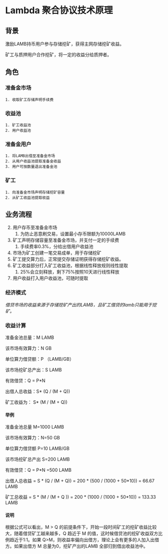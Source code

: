# Lambda 聚合协议技术原理
## 背景

激励LAMB持币用户参与存储挖矿，获得主网存储挖矿收益。

矿工与质押用户合作挖矿，将一定的收益分给质押者。

## 角色

### 准备金市场

    1. 收取矿工存储声明手续费
### 收益池

    1. 矿工收益池
    2. 用户收益池
### 准备金用户

    1. 将LAMB出借至准备金市场
    2. 从用户收益池提取准备金收益
    3. 用户可按数量退出准备金池
### 矿工

    1. 向准备金市场声明存储挖矿容量
    2. 从矿工收益池提取收益
## 业务流程

2. 用户存币至准备金市场
    1. 为防止恶意刷交易，设置最小存币限额为10000LAMB
3. 矿工声明存储容量至准备金市场，并支付一定的手续费
    1. 手续费率0.3%，分给出借用户收益池
4. 市场为矿工创建一笔交易成单，用于存储挖矿
5. 矿工提交算力后，正常提交存储证明获得存储挖矿收益。
6. 矿工收益部分打入矿工收益池，根据线性释放规则线性提取
    1. 25%会立刻释放，剩下75%按照10天进行线性释放
7. 用户收益打入用户收益池，可随时提取
### 经济模式

*借贷市场的收益来源于存储挖矿产出的LAMB，且矿工借贷的lamb只能用于挖矿。*

### 收益计算

准备金池总量：M LAMB

该市场有效算力：N GB

单位算力借贷额：P （LAMB/GB）

该市场挖矿总产出：S LAMB

有效借贷：Q = P*N

出借人总收益：S* (Q / (M + Q))

矿工收益为：  S* (M  / (M + Q))

#### 举例

准备金池总量 M=1000 LAMB

该市场有效算力：N=50 GB

单位算力借贷额 P=10 LAMB/GB

该市场挖矿总产出 S=200 LAMB

有效借贷：Q = P*N =500 LAMB

出借人总收益 = S * (Q  / (M + Q))  = 200 * (500  / (1000 + 50*10)) = 66.67 LAMB

矿工总收益    = S * (M   / (M + Q )) = 200 * (1000 / (1000 + 50*10)) = 133.33 LAMB

#### 说明

根据公式可以看出，M > Q 的前提条件下，开始一段时间矿工的挖矿收益比较大，随着借贷矿工越来越多，Q 趋近于 M 的值，这时候借贷池的挖矿收益双方比例趋近于1:1。如果  Q>M，则收益率偏向出借方，理论上会有更多的人加入出借方。如果出借方 M 总量为0，挖矿产出的LAMB 全部归到借出收益池中。





